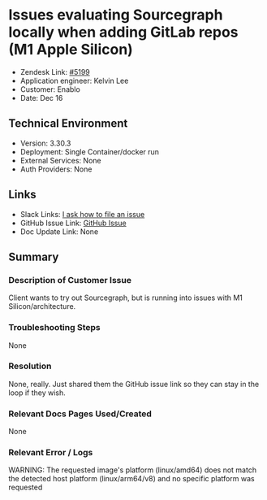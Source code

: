 # Issues evaluating Sourcegraph locally when adding GitLab repos (M1 Apple Silicon) <!-- Ticket Title  Hint: include keywords to make it searchable -->

- Zendesk Link: [#5199](https://sourcegraph.zendesk.com/agent/tickets/5199)
- Application engineer: Kelvin Lee
- Customer: Enablo <!-- Redact if this contains personally identifying information -->
- Date: Dec 16

<!-- Data populated from integration, speak to Ben Gordon or Michael Bali if not working -->
<!-- During Internal team trial, fill missing data manually (we are waiting for all data to sync) -->

## Technical Environment

- Version: ​3.30.3
- Deployment: Single Container/docker run
- External Services: None
- Auth Providers: None

## Links

<!-- Data for application engineer manual entry -->

- Slack Links: [I ask how to file an issue](https://sourcegraph.slack.com/archives/C02E4HE42BX/p1640111381060200)
- GitHub Issue Link: [GitHub Issue](https://github.com/sourcegraph/sourcegraph/issues/19041)
- Doc Update Link: None

## Summary

### Description of Customer Issue

Client wants to try out Sourcegraph, but is running into issues with M1 Silicon/architecture.

### Troubleshooting Steps

None

### Resolution

None, really. Just shared them the GitHub issue link so they can stay in the loop if they wish.

### Relevant Docs Pages Used/Created

None

### Relevant Error / Logs

<!-- Please redact keys, tokens, and personal identifying information -->

WARNING: The requested image's platform (linux/amd64) does not match the detected host platform (linux/arm64/v8) and no specific platform was requested

<!-- Once complete, upload a copy to https://github.com/sourcegraph/support-tools-internal/tree/main/resolved-tickets as a .md file -->
<!-- Name the file 5199.md -->
